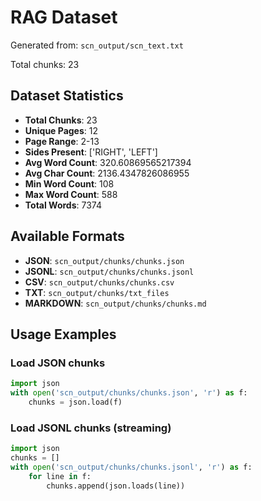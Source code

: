 # RAG Dataset

Generated from: `scn_output/scn_text.txt`

Total chunks: 23

## Dataset Statistics

- **Total Chunks**: 23
- **Unique Pages**: 12
- **Page Range**: 2-13
- **Sides Present**: ['RIGHT', 'LEFT']
- **Avg Word Count**: 320.60869565217394
- **Avg Char Count**: 2136.4347826086955
- **Min Word Count**: 108
- **Max Word Count**: 588
- **Total Words**: 7374

## Available Formats

- **JSON**: `scn_output/chunks/chunks.json`
- **JSONL**: `scn_output/chunks/chunks.jsonl`
- **CSV**: `scn_output/chunks/chunks.csv`
- **TXT**: `scn_output/chunks/txt_files`
- **MARKDOWN**: `scn_output/chunks/chunks.md`

## Usage Examples

### Load JSON chunks
```python
import json
with open('scn_output/chunks/chunks.json', 'r') as f:
    chunks = json.load(f)
```

### Load JSONL chunks (streaming)
```python
import json
chunks = []
with open('scn_output/chunks/chunks.jsonl', 'r') as f:
    for line in f:
        chunks.append(json.loads(line))
```
